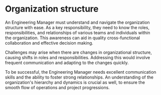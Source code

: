 # Organization structure

An Engineering Manager must understand and navigate the organization structure with ease. As a key responsibility, they need to know the roles, responsibilities, and relationships of various teams and individuals within the organization. This awareness can aid in quality cross-functional collaboration and effective decision making.

Challenges may arise when there are changes in organizational structure, causing shifts in roles and responsibilities. Addressing this would involve frequent communication and adapting to the changes quickly.

To be successful, the Engineering Manager needs excellent communication skills and the ability to foster strong relationships. An understanding of the organization's hierarchy and dynamics is crucial as well, to ensure the smooth flow of operations and project progressions.